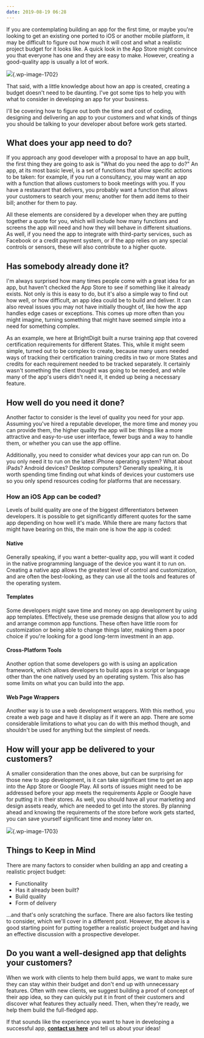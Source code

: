 ```yaml
---
date: 2019-08-19 06:28
---
```

If you are contemplating building an app for the first time, or maybe
you're looking to get an existing one ported to iOS or another mobile
platform, it may be difficult to figure out how much it will cost and
what a realistic project budget for it looks like. A quick look in the
App Store might convince you that everyone has one and they are easy to
make. However, creating a good-quality app is usually a lot of work.

![](https://brightdigit.com/wp-content/uploads/2019/08/przemyslaw-marczynski-oCfkSnqZ0SI-unsplash-e1565882465407-1024x512.jpg){.wp-image-1702}

That said, with a little knowledge about how an app is created, creating
a budget doesn't need to be daunting. I've got some tips to help you
with what to consider in developing an app for your business.

I'll be covering how to figure out both the time and cost of coding,
designing and delivering an app to your customers and what kinds of
things you should be talking to your developer about before work gets
started. 

## What does your app need to do?

If you approach any good developer with a proposal to have an app built,
the first thing they are going to ask is "What do you need the app to
do?" An app, at its most basic level, is a set of functions that allow
specific actions to be taken: for example, if you run a consultancy, you
may want an app with a function that allows customers to book meetings
with you. If you have a restaurant that delivers, you probably want a
function that allows your customers to search your menu; another for
them add items to their bill; another for them to pay.

All these elements are considered by a developer when they are putting
together a quote for you, which will include how many functions and
screens the app will need and how they will behave in different
situations. As well, if you need the app to integrate with third-party
services, such as Facebook or a credit payment system, or if the app
relies on any special controls or sensors, these will also contribute to
a higher quote.

## Has somebody already done it?

I'm always surprised how many times people come with a great idea for an
app, but haven't checked the App Store to see if something like it
already exists. Not only is this is easy to do, but it's also a simple
way to find out how well, or how difficult, an app idea could be to
build and deliver. It can also reveal issues you may not have initially
thought of, like how the app handles edge cases or exceptions. This
comes up more often than you might imagine, turning something that might
have seemed simple into a need for something complex.

As an example, we here at BrightDigit built a nurse training app that
covered certification requirements for different States. This, while it
might seem simple, turned out to be complex to create, because many
users needed ways of tracking their certification training credits in
two or more States and credits for each requirement needed to be tracked
separately. It certainly wasn't something the client thought was going
to be needed, and while many of the app's users didn't need it, it ended
up being a necessary feature.

## How well do you need it done?

Another factor to consider is the level of quality you need for your
app. Assuming you've hired a reputable developer, the more time and
money you can provide them, the higher quality the app will be: things
like a more attractive and easy-to-use user interface, fewer bugs and a
way to handle them, or whether you can use the app offline.

Additionally, you need to consider what devices your app can run on. Do
you only need it to run on the latest iPhone operating system? What
about iPads? Android devices? Desktop computers? Generally speaking, it
is worth spending time finding out what kinds of devices your customers
use so you only spend resources coding for platforms that are
necessary. 

### How an iOS App can be coded?

Levels of build quality are one of the biggest differentiators between
developers. It is possible to get significantly different quotes for the
same app depending on how well it's made. While there are many factors
that might have bearing on this, the main one is how the app is coded:

#### Native

Generally speaking, if you want a better-quality app, you will want it
coded in the native programming language of the device you want it to
run on. Creating a native app allows the greatest level of control and
customization, and are often the best-looking, as they can use all the
tools and features of the operating system.

#### Templates

Some developers might save time and money on app development by using
app templates. Effectively, these use premade designs that allow you to
add and arrange common app functions. These often have little room for
customization or being able to change things later, making them a poor
choice if you're looking for a good long-term investment in an app. 

#### Cross-Platform Tools

Another option that some developers go with is using an application
framework, which allows developers to build apps in a script or language
other than the one natively used by an operating system. This also has
some limits on what you can build into the app.

#### Web Page Wrappers

Another way is to use a web development wrappers. With this method, you
create a web page and have it display as if it were an app. There are
some considerable limitations to what you can do with this method
though, and shouldn't be used for anything but the simplest of needs.

## How will your app be delivered to your customers?

A smaller consideration than the ones above, but can be surprising for
those new to app development, is it can take significant time to get an
app into the App Store or Google Play. All sorts of issues might need to
be addressed before your app meets the requirements Apple or Google have
for putting it in their stores. As well, you should have all your
marketing and design assets ready, which are needed to get into the
stores. By planning ahead and knowing the requirements of the store
before work gets started, you can save yourself significant time and
money later on.

![](https://brightdigit.com/wp-content/uploads/2019/08/kaleidico-26MJGnCM0Wc-unsplash-e1565882532230-1024x512.jpg){.wp-image-1703}

## Things to Keep in Mind

There are many factors to consider when building an app and creating a
realistic project budget:

-   Functionality
-   Has it already been built?
-   Build quality
-   Form of delivery

\...and that's only scratching the surface. There are also factors like
testing to consider, which we'll cover in a different post. However, the
above is a good starting point for putting together a realistic project
budget and having an effective discussion with a prospective developer.

## Do you want a well-designed app that delights your customers?

When we work with clients to help them build apps, we want to make sure
they can stay within their budget and don't end up with unnecessary
features. Often with new clients, we suggest building a proof of concept
of their app idea, so they can quickly put it in front of their
customers and discover what features they actually need. Then, when
they're ready, we help them build the full-fledged app.

If that sounds like the experience you want to have in developing a
successful app, **[contact us here](https://brightdigit.com/contact/)**
and tell us about your ideas!
